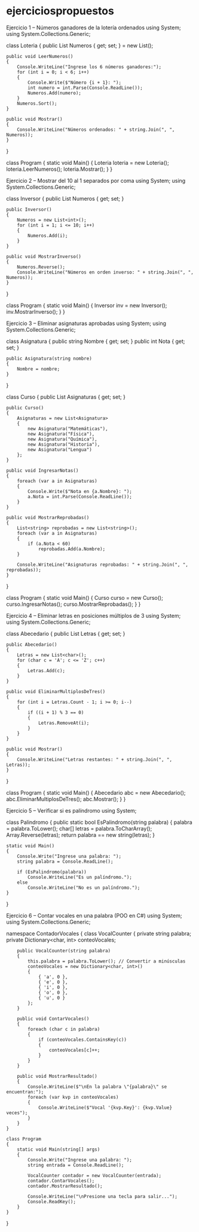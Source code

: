# ejerciciospropuestos

Ejercicio 1 – Números ganadores de la lotería ordenados
using System;
using System.Collections.Generic;

class Loteria
{
    public List<int> Numeros { get; set; } = new List<int>();

    public void LeerNumeros()
    {
        Console.WriteLine("Ingrese los 6 números ganadores:");
        for (int i = 0; i < 6; i++)
        {
            Console.Write($"Número {i + 1}: ");
            int numero = int.Parse(Console.ReadLine());
            Numeros.Add(numero);
        }
        Numeros.Sort();
    }

    public void Mostrar()
    {
        Console.WriteLine("Números ordenados: " + string.Join(", ", Numeros));
    }
}

class Program
{
    static void Main()
    {
        Loteria loteria = new Loteria();
        loteria.LeerNumeros();
        loteria.Mostrar();
    }
}

Ejercicio 2 – Mostrar del 10 al 1 separados por coma
using System;
using System.Collections.Generic;

class Inversor
{
    public List<int> Numeros { get; set; }

    public Inversor()
    {
        Numeros = new List<int>();
        for (int i = 1; i <= 10; i++)
        {
            Numeros.Add(i);
        }
    }

    public void MostrarInverso()
    {
        Numeros.Reverse();
        Console.WriteLine("Números en orden inverso: " + string.Join(", ", Numeros));
    }
}

class Program
{
    static void Main()
    {
        Inversor inv = new Inversor();
        inv.MostrarInverso();
    }
}

Ejercicio 3 – Eliminar asignaturas aprobadas
using System;
using System.Collections.Generic;

class Asignatura
{
    public string Nombre { get; set; }
    public int Nota { get; set; }

    public Asignatura(string nombre)
    {
        Nombre = nombre;
    }
}

class Curso
{
    public List<Asignatura> Asignaturas { get; set; }

    public Curso()
    {
        Asignaturas = new List<Asignatura>
        {
            new Asignatura("Matemáticas"),
            new Asignatura("Física"),
            new Asignatura("Química"),
            new Asignatura("Historia"),
            new Asignatura("Lengua")
        };
    }

    public void IngresarNotas()
    {
        foreach (var a in Asignaturas)
        {
            Console.Write($"Nota en {a.Nombre}: ");
            a.Nota = int.Parse(Console.ReadLine());
        }
    }

    public void MostrarReprobadas()
    {
        List<string> reprobadas = new List<string>();
        foreach (var a in Asignaturas)
        {
            if (a.Nota < 60)
                reprobadas.Add(a.Nombre);
        }

        Console.WriteLine("Asignaturas reprobadas: " + string.Join(", ", reprobadas));
    }
}

class Program
{
    static void Main()
    {
        Curso curso = new Curso();
        curso.IngresarNotas();
        curso.MostrarReprobadas();
    }
}

Ejercicio 4 – Eliminar letras en posiciones múltiplos de 3
using System;
using System.Collections.Generic;

class Abecedario
{
    public List<char> Letras { get; set; }

    public Abecedario()
    {
        Letras = new List<char>();
        for (char c = 'A'; c <= 'Z'; c++)
        {
            Letras.Add(c);
        }
    }

    public void EliminarMultiplosDeTres()
    {
        for (int i = Letras.Count - 1; i >= 0; i--)
        {
            if ((i + 1) % 3 == 0)
            {
                Letras.RemoveAt(i);
            }
        }
    }

    public void Mostrar()
    {
        Console.WriteLine("Letras restantes: " + string.Join(", ", Letras));
    }
}

class Program
{
    static void Main()
    {
        Abecedario abc = new Abecedario();
        abc.EliminarMultiplosDeTres();
        abc.Mostrar();
    }
}

Ejercicio 5 – Verificar si es palíndromo
using System;

class Palindromo
{
    public static bool EsPalindromo(string palabra)
    {
        palabra = palabra.ToLower();
        char[] letras = palabra.ToCharArray();
        Array.Reverse(letras);
        return palabra == new string(letras);
    }

    static void Main()
    {
        Console.Write("Ingrese una palabra: ");
        string palabra = Console.ReadLine();

        if (EsPalindromo(palabra))
            Console.WriteLine("Es un palíndromo.");
        else
            Console.WriteLine("No es un palíndromo.");
    }
}

Ejercicio 6 – Contar vocales en una palabra (POO en C#)
using System;
using System.Collections.Generic;

namespace ContadorVocales
{
    class VocalCounter
    {
        private string palabra;
        private Dictionary<char, int> conteoVocales;

        public VocalCounter(string palabra)
        {
            this.palabra = palabra.ToLower(); // Convertir a minúsculas
            conteoVocales = new Dictionary<char, int>()
            {
                { 'a', 0 },
                { 'e', 0 },
                { 'i', 0 },
                { 'o', 0 },
                { 'u', 0 }
            };
        }

        public void ContarVocales()
        {
            foreach (char c in palabra)
            {
                if (conteoVocales.ContainsKey(c))
                {
                    conteoVocales[c]++;
                }
            }
        }

        public void MostrarResultado()
        {
            Console.WriteLine($"\nEn la palabra \"{palabra}\" se encuentran:");
            foreach (var kvp in conteoVocales)
            {
                Console.WriteLine($"Vocal '{kvp.Key}': {kvp.Value} veces");
            }
        }
    }

    class Program
    {
        static void Main(string[] args)
        {
            Console.Write("Ingrese una palabra: ");
            string entrada = Console.ReadLine();

            VocalCounter contador = new VocalCounter(entrada);
            contador.ContarVocales();
            contador.MostrarResultado();

            Console.WriteLine("\nPresione una tecla para salir...");
            Console.ReadKey();
        }
    }
}
